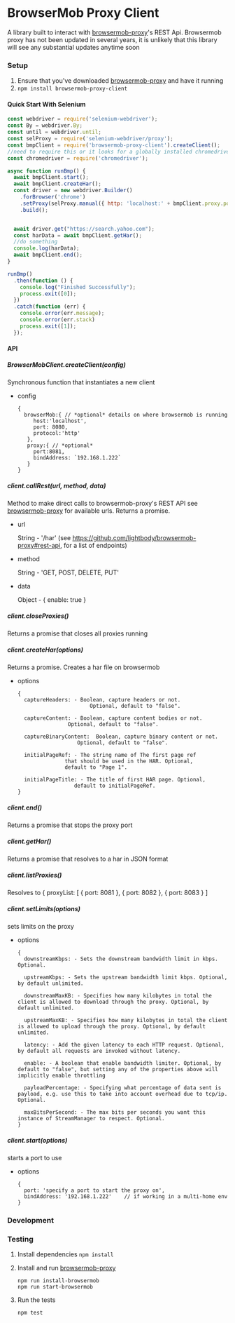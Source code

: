 
# BrowserMob Proxy Client

A library built to interact with  [browsermob-proxy][1]'s  REST Api. Browsermob proxy has not been updated in several years, it is unlikely that this library will see any substantial updates anytime soon

### Setup

1. Ensure that you've downloaded  [browsermob-proxy][1] and have it running
2. `npm install browsermob-proxy-client`


#### Quick Start With Selenium

```javascript
const webdriver = require('selenium-webdriver');
const By = webdriver.By;
const until = webdriver.until;
const selProxy = require('selenium-webdriver/proxy');
const bmpClient = require('browsermob-proxy-client').createClient();
//need to require this or it looks for a globally installed chromedriver
const chromedriver = require('chromedriver');

async function runBmp() {
  await bmpClient.start();
  await bmpClient.createHar();
  const driver = new webdriver.Builder()
    .forBrowser('chrome')
    .setProxy(selProxy.manual({ http: 'localhost:' + bmpClient.proxy.port }))
    .build();


  await driver.get("https://search.yahoo.com");
  const harData = await bmpClient.getHar();
  //do something
  console.log(harData);
  await bmpClient.end();
}

runBmp()
  .then(function () {
    console.log("Finished Successfully");
    process.exit([0]);
  })
  .catch(function (err) {
    console.error(err.message);
    console.error(err.stack)
    process.exit([1]);
  });

```


#### API

##### BrowserMobClient.createClient(config)
Synchronous function that instantiates a new client
- config

      {
        browserMob:{ // *optional* details on where browsermob is running
           host:'localhost',
           port: 8080,
           protocol:'http'
         },
         proxy:{ // *optional*
           port:8081,
           bindAddress: `192.168.1.222`
         }
      }

##### client.callRest(url, method, data)
Method to make direct calls to browsermob-proxy's REST API
see [browsermob-proxy](https://github.com/lightbody/browsermob-proxy#rest-api) for available urls. Returns a promise.

- url

  String - '/har' (see https://github.com/lightbody/browsermob-proxy#rest-api, for a list of endpoints) 
- method

  String - 'GET, POST, DELETE, PUT'

- data

  Object - { enable: true }


##### client.closeProxies()
Returns a promise that closes all proxies running


##### client.createHar(options)
Returns a promise. Creates a har file on browsermob

- options

      {
        captureHeaders: - Boolean, capture headers or not.
                             Optional, default to "false".

        captureContent: - Boolean, capture content bodies or not.
                      Optional, default to "false".

        captureBinaryContent:  Boolean, capture binary content or not.
                         Optional, default to "false".

        initialPageRef: - The string name of The first page ref
                     that should be used in the HAR. Optional,
                     default to "Page 1".

        initialPageTitle: - The title of first HAR page. Optional,
                        default to initialPageRef.
      }



##### client.end()
Returns a promise that stops the proxy port


##### client.getHar()
Returns a promise that resolves to a har in JSON format

##### client.listProxies()
Resolves to { proxyList: [ { port: 8081 }, { port: 8082 }, { port: 8083 } ]


##### client.setLimits(options)
sets limits on the proxy
- options

      {
        downstreamKbps: - Sets the downstream bandwidth limit in kbps. Optional.

        upstreamKbps: - Sets the upstream bandwidth limit kbps. Optional, by default unlimited.

        downstreamMaxKB: - Specifies how many kilobytes in total the client is allowed to download through the proxy. Optional, by default unlimited.

        upstreamMaxKB: - Specifies how many kilobytes in total the client is allowed to upload through the proxy. Optional, by default unlimited.

        latency: - Add the given latency to each HTTP request. Optional, by default all requests are invoked without latency.

        enable: - A boolean that enable bandwidth limiter. Optional, by default to "false", but setting any of the properties above will implicitly enable throttling

        payloadPercentage: - Specifying what percentage of data sent is payload, e.g. use this to take into account overhead due to tcp/ip. Optional.

        maxBitsPerSecond: - The max bits per seconds you want this instance of StreamManager to respect. Optional.
      }

##### client.start(options)
starts a port to use
- options

      {
        port: 'specify a port to start the proxy on',
        bindAddress: '192.168.1.222'    // if working in a multi-home env
      }




### Development

### Testing
1. Install dependencies `npm install`

2. Install and run [browsermob-proxy][1]

       npm run install-browsermob
       npm run start-browsermob

2. Run the tests

       npm test



[1]:  https://github.com/lightbody/browsermob-proxy


